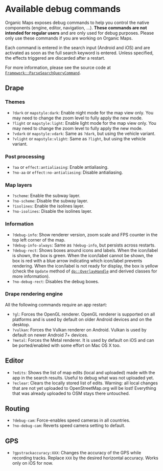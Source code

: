 # Available debug commands

Organic Maps exposes debug commands to help you control the native components (engine, editor, navigation, ...). **These commands are not intended for regular users** and are only used for debug purposes. Please only use these commands if you are working on Organic Maps.

Each command is entered in the search input (Android and iOS) and are activated as soon as the full search keyword is entered. Unless specified, the effects triggered are discarded after a restart.

For more information, please see the source code at [`Framework::ParseSearchQueryCommand`](../map/framework.cpp).

## Drape

### Themes

- `?dark` or `mapstyle:dark`: Enable night mode for the map view only. You may need to change the zoom level to fully apply the new mode.
- `?light` or `mapstyle:light`: Enable light mode for the map view only. You may need to change the zoom level to fully apply the new mode.
- `?vdark` or `mapstyle:vdark`: Same as `?dark`, but using the vehicle variant.
- `?vlight` or `mapstyle:vlight`: Same as `?light`, but using the vehicle variant.

### Post processing

- `?aa` or `effect:antialiasing`: Enable antialiasing.
- `?no-aa` or `effect:no-antialiasing`: Disable antialiasing.

### Map layers

- `?scheme`: Enable the subway layer.
- `?no-scheme`: Disable the subway layer.
- `?isolines`: Enable the isolines layer.
- `?no-isolines`: Disable the isolines layer.

### Information

- `?debug-info`: Show renderer version, zoom scale and FPS counter in the top left corner of the map.
- `?debug-info-always`: Same as `?debug-info`, but persists across restarts.
- `?debug-rect`: Shows boxes around icons and labels. When the icon/label is shown, the box is green. When the icon/label cannot be shown, the box is red with a blue arrow indicating which icon/label prevents rendering. When the icon/label is not ready for display, the box is yellow (check the `Update` method of [`dp::OverlayHandle`](../drape/overlay_handle.hpp) and derived classes for more information).
- `?no-debug-rect`: Disables the debug boxes.

### Drape rendering engine

All the following commands require an app restart:

- `?gl`: Forces the OpenGL renderer. OpenGL renderer is supported on all platforms and is used by default on older Android devices and on the desktop.
- `?vulkan`: Forces the Vulkan renderer on Android. Vulkan is used by default on newer Android 7+ devices.
- `?metal`: Forces the Metal renderer. It is used by default on iOS and can be ported/enabled with some effort on Mac OS X too.

## Editor

- `?edits`: Shows the list of map edits (local and uploaded) made with the app in the search results. Useful to debug what was not uploaded yet.
- `?eclear`: Clears the locally stored list of edits. Warning: all local changes that are not yet uploaded to OpenStreetMap.org will be lost! Everything that was already uploaded to OSM stays there untouched.

## Routing

- `?debug-cam`: Force-enables speed cameras in all countries.
- `?no-debug-cam`: Reverts speed camera setting to default.

## GPS

- `?gpstrackaccuracy:XXX`: Changes the accuracy of the GPS while recording tracks. Replace `XXX` by the desired horizontal accuracy. Works only on iOS for now.
